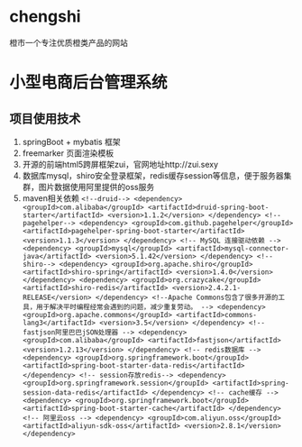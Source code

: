 # chengshi
橙市一个专注优质橙类产品的网站
# 小型电商后台管理系统
## 项目使用技术
1. springBoot + mybatis 框架
2. freemarker 页面渲染模板
3. 开源的前端html5跨屏框架zui，官网地址http://zui.sexy
4. 数据库mysql，shiro安全登录框架，redis缓存session等信息，便于服务器集群，图片数据使用阿里提供的oss服务
5. maven相关依赖
`<!--druid-->
        <dependency>
            <groupId>com.alibaba</groupId>
            <artifactId>druid-spring-boot-starter</artifactId>
            <version>1.1.2</version>
        </dependency>
        <!--pagehelper-->
        <dependency>
            <groupId>com.github.pagehelper</groupId>
            <artifactId>pagehelper-spring-boot-starter</artifactId>
            <version>1.1.3</version>
        </dependency>
        <!-- MySQL 连接驱动依赖 -->
        <dependency>
            <groupId>mysql</groupId>
            <artifactId>mysql-connector-java</artifactId>
            <version>5.1.42</version>
        </dependency>
        <!--shiro-->
        <dependency>
            <groupId>org.apache.shiro</groupId>
            <artifactId>shiro-spring</artifactId>
            <version>1.4.0</version>
        </dependency>
        <dependency>
            <groupId>org.crazycake</groupId>
            <artifactId>shiro-redis</artifactId>
            <version>2.4.2.1-RELEASE</version>
        </dependency>
        <!--Apache Commons包含了很多开源的工具，用于解决平时编程经常会遇到的问题，减少重复劳动。 -->
        <dependency>
            <groupId>org.apache.commons</groupId>
            <artifactId>commons-lang3</artifactId>
            <version>3.5</version>
        </dependency>
        <!-- fastjson阿里巴巴jSON处理器 -->
        <dependency>
            <groupId>com.alibaba</groupId>
            <artifactId>fastjson</artifactId>
            <version>1.2.13</version>
        </dependency>
        <!-- redis数据库 -->
        <dependency>
            <groupId>org.springframework.boot</groupId>
            <artifactId>spring-boot-starter-data-redis</artifactId>
        </dependency>
        <!-- session存放redis-->
        <dependency>
            <groupId>org.springframework.session</groupId>
            <artifactId>spring-session-data-redis</artifactId>
        </dependency>
        <!-- cache缓存 -->
        <dependency>
            <groupId>org.springframework.boot</groupId>
            <artifactId>spring-boot-starter-cache</artifactId>
        </dependency>
        <!-- 阿里云oss -->
        <dependency>
            <groupId>com.aliyun.oss</groupId>
            <artifactId>aliyun-sdk-oss</artifactId>
            <version>2.8.1</version>
        </dependency>`
       
